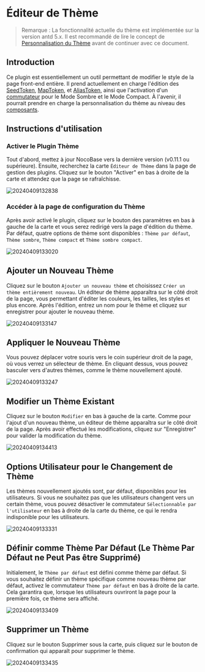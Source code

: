 # Éditeur de Thème

> Remarque : La fonctionnalité actuelle du thème est implémentée sur la version antd 5.x. Il est recommandé de lire le concept de [Personnalisation du Thème](https://ant.design/docs/react/customize-theme#%E8%87%AA%E5%AE%9A%E4%B9%89%E4%B8%BB%E9%A2%98) avant de continuer avec ce document.

## Introduction

Ce plugin est essentiellement un outil permettant de modifier le style de la page front-end entière. Il prend actuellement en charge l'édition des [SeedToken](https://ant.design/docs/react/customize-theme#seedtoken), [MapToken](https://ant.design/docs/react/customize-theme#maptoken), et [AliasToken](https://ant.design/docs/react/customize-theme#aliastoken), ainsi que l'activation d'un [commutateur](https://ant.design/docs/react/customize-theme#%E4%BD%BF%E7%94%A8%E9%A2%84%E8%AE%BE%E7%AE%97%E6%B3%95) pour le Mode Sombre et le Mode Compact. À l'avenir, il pourrait prendre en charge la personnalisation du thème au niveau des [composants](https://ant.design/docs/react/customize-theme#%E4%BF%AE%E6%94%B9%E7%BB%84%E4%BB%B6%E5%8F%98%E9%87%8F-component-token).

## Instructions d'utilisation

### Activer le Plugin Thème

Tout d'abord, mettez à jour NocoBase vers la dernière version (v0.11.1 ou supérieure). Ensuite, recherchez la carte `Éditeur de Thème` dans la page de gestion des plugins. Cliquez sur le bouton "Activer" en bas à droite de la carte et attendez que la page se rafraîchisse.

![20240409132838](https://static-docs.nocobase.com/20240409132838.png)

### Accéder à la page de configuration du Thème

Après avoir activé le plugin, cliquez sur le bouton des paramètres en bas à gauche de la carte et vous serez redirigé vers la page d'édition du thème. Par défaut, quatre options de thème sont disponibles : `Thème par défaut`, `Thème sombre`, `Thème compact` et `Thème sombre compact`.

![20240409133020](https://static-docs.nocobase.com/20240409133020.png)

## Ajouter un Nouveau Thème

Cliquez sur le bouton `Ajouter un nouveau thème` et choisissez `Créer un thème entièrement nouveau`. Un éditeur de thème apparaîtra sur le côté droit de la page, vous permettant d'éditer les couleurs, les tailles, les styles et plus encore. Après l'édition, entrez un nom pour le thème et cliquez sur enregistrer pour ajouter le nouveau thème.

![20240409133147](https://static-docs.nocobase.com/20240409133147.png)

## Appliquer le Nouveau Thème

Vous pouvez déplacer votre souris vers le coin supérieur droit de la page, où vous verrez un sélecteur de thème. En cliquant dessus, vous pouvez basculer vers d'autres thèmes, comme le thème nouvellement ajouté.

![20240409133247](https://static-docs.nocobase.com/20240409133247.png)

## Modifier un Thème Existant

Cliquez sur le bouton `Modifier` en bas à gauche de la carte. Comme pour l'ajout d'un nouveau thème, un éditeur de thème apparaîtra sur le côté droit de la page. Après avoir effectué les modifications, cliquez sur "Enregistrer" pour valider la modification du thème.

![20240409134413](https://static-docs.nocobase.com/20240409134413.png)

## Options Utilisateur pour le Changement de Thème

Les thèmes nouvellement ajoutés sont, par défaut, disponibles pour les utilisateurs. Si vous ne souhaitez pas que les utilisateurs changent vers un certain thème, vous pouvez désactiver le commutateur `Sélectionnable par l'utilisateur` en bas à droite de la carte du thème, ce qui le rendra indisponible pour les utilisateurs.

![20240409133331](https://static-docs.nocobase.com/20240409133331.png)

## Définir comme Thème Par Défaut (Le Thème Par Défaut ne Peut Pas être Supprimé)

Initialement, le `Thème par défaut` est défini comme thème par défaut. Si vous souhaitez définir un thème spécifique comme nouveau thème par défaut, activez le commutateur `Thème par défaut` en bas à droite de la carte. Cela garantira que, lorsque les utilisateurs ouvriront la page pour la première fois, ce thème sera affiché.

![20240409133409](https://static-docs.nocobase.com/20240409133409.png)

## Supprimer un Thème

Cliquez sur le bouton Supprimer sous la carte, puis cliquez sur le bouton de confirmation qui apparaît pour supprimer le thème.

![20240409133435](https://static-docs.nocobase.com/20240409133435.png)
